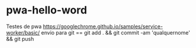 # pwa-hello-word
Testes de pwa
https://googlechrome.github.io/samples/service-worker/basic/
envio para git == git add . && git commit -am 'qualquernome' && git push